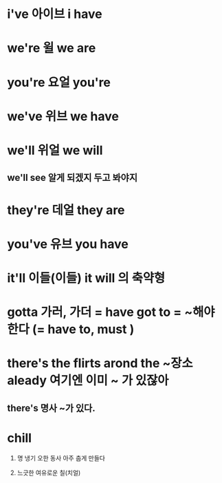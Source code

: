 # i've 아이브 i have

# we're 윌 we are

# you're 요얼 you're

# we've 위브 we have

# we'll 위얼 we will

## we'll see 알게 되겠지 두고 봐야지

# they're 데얼 they are

# you've 유브 you have

# it'll 이들(이들) it will 의 축약형

# gotta 가러, 가더 = have got to = ~해야한다 (= have to, must )



# there's the flirts arond the ~장소 aleady 여기엔 이미 ~ 가 있잖아
## there's 명사 ~가 있다.



# chill 

1) 명 냉기 오한 동사 아주 춥게 만들다

2) 느긋한 여유로운 칠(치얼)
